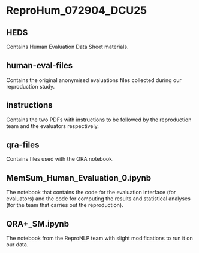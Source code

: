 # ReproHum_072904_DCU25

## HEDS
Contains Human Evaluation Data Sheet materials.

## human-eval-files
Contains the original anonymised evaluations files collected during our reproduction study.

## instructions
Contains the two PDFs with instructions to be followed by the reproduction team and the evaluators respectively.

## qra-files
Contains files used with the QRA notebook.

## MemSum_Human_Evaluation_0.ipynb
The notebook that contains the code for the evaluation interface (for evaluators) and the code for computing the results and statistical analyses (for the team that carries out the reproduction).

## QRA+_SM.ipynb
The notebook from the ReproNLP team with slight modifications to run it on our data.
